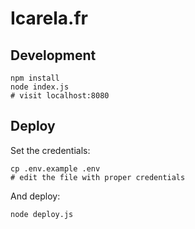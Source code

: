 # Icarela.fr

## Development

```
npm install
node index.js
# visit localhost:8080
```

## Deploy

Set the credentials:

```
cp .env.example .env
# edit the file with proper credentials
```

And deploy:

```
node deploy.js
```
